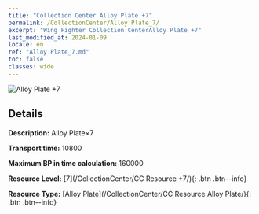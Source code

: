 ```yaml
---
title: "Collection Center Alloy Plate +7"
permalink: /CollectionCenter/Alloy Plate_7/
excerpt: "Wing Fighter Collection CenterAlloy Plate +7"
last_modified_at: 2024-01-09
locale: en
ref: "Alloy Plate_7.md"
toc: false
classes: wide
---
```



![Alloy Plate +7](/images/cc/CC_Alloy_Plate_5.png)

## Details

  **Description:** Alloy Plate×7

  **Transport time:** 10800

  **Maximum BP in time calculation:** 160000

  **Resource Level:** [7](/CollectionCenter/CC Resource +7/){: .btn .btn--info}

  **Resource Type:** [Alloy Plate](/CollectionCenter/CC Resource Alloy Plate/){: .btn .btn--info}

